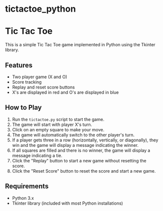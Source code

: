 # tictactoe_python
# Tic Tac Toe

This is a simple Tic Tac Toe game implemented in Python using the Tkinter library.

## Features

- Two player game (X and O)
- Score tracking
- Replay and reset score buttons
- X's are displayed in red and O's are displayed in blue

## How to Play

1. Run the `tictactoe.py` script to start the game.
2. The game will start with player X's turn.
3. Click on an empty square to make your move.
4. The game will automatically switch to the other player's turn.
5. If a player gets three in a row (horizontally, vertically, or diagonally), they win and the game will display a message indicating the winner.
6. If all squares are filled and there is no winner, the game will display a message indicating a tie.
7. Click the "Replay" button to start a new game without resetting the score.
8. Click the "Reset Score" button to reset the score and start a new game.

## Requirements

- Python 3.x
- Tkinter library (included with most Python installations)
